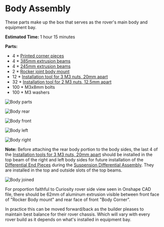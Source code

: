 # Body Assembly

These parts make up the box that serves as the rover's main body and equipment bay.

**Estimated Time:** 1 hour 15 minutes

**Parts:**

* 4 * [Printed corner pieces](Print%20Body%20Box%20Corners.md)
* 4 * [385mm extrusion beams](Misumi%20HFS%203.md)
* 4 * [245mm extrusion beams](Misumi%20HFS%203.md)
* 2 * [Rocker joint body mount](AssemblePivotJoints.md)
* 12 * [Installation tool for 3 M3 nuts, 20mm apart](Print%20M3%20Installation%20Tool.md)
* 32 * [Installation tool for 2 M3 nuts, 12.5mm apart](Print%20M3%20Installation%20Tool.md)
* 100 * M3x8mm bolts
* 100 * M3 washers

![Body parts](images/Body01-Parts.jpg)

![Body rear](images/Body02-Rear.jpg)

![Body front](images/Body03-Front.jpg)

![Body left](images/Body04-Left.jpg)

![Body right](images/Body05-Right.jpg)

**Note:** Before attaching the rear body portion to the body sides, the last 4 of the [Installation tools for 3 M3 nuts, 20mm apart](Print%20M3%20Installation%20Tool.md) should be installed in the top beam of the right and left body sides for future installation of the [Differential End Pieces](../STL/DiffEnd.stl) during the [Suspension Differential Assembly](AssembleDifferential.md). They are installed in the top and outside slots of the top beams.

![Body joined](images/Body06-Joined.jpg)

For proportion faithful to Curiosity rover side view seen in Onshape CAD file, there should be 62mm of aluminum extrusion visible between front face of "Rocker Body mount" and rear face of front "Body Corner".

In practice this can be moved forward/back as the builder pleases to maintain best balance for their rover chassis. Which will vary with every rover build as it depends on what's installed in equipment bay.
